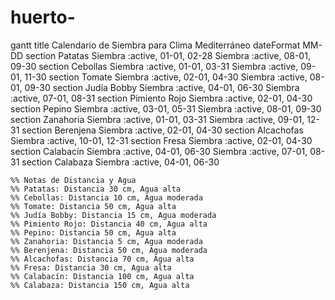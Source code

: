 # huerto-
gantt
    title Calendario de Siembra para Clima Mediterráneo
    dateFormat MM-DD
    section Patatas
    Siembra :active, 01-01, 02-28
    Siembra :active, 08-01, 09-30
    section Cebollas
    Siembra :active, 01-01, 03-31
    Siembra :active, 09-01, 11-30
    section Tomate
    Siembra :active, 02-01, 04-30
    Siembra :active, 08-01, 09-30
    section Judía Bobby
    Siembra :active, 04-01, 06-30
    Siembra :active, 07-01, 08-31
    section Pimiento Rojo
    Siembra :active, 02-01, 04-30
    section Pepino
    Siembra :active, 03-01, 05-31
    Siembra :active, 08-01, 09-30
    section Zanahoria
    Siembra :active, 01-01, 03-31
    Siembra :active, 09-01, 12-31
    section Berenjena
    Siembra :active, 02-01, 04-30
    section Alcachofas
    Siembra :active, 10-01, 12-31
    section Fresa
    Siembra :active, 02-01, 04-30
    section Calabacín
    Siembra :active, 04-01, 06-30
    Siembra :active, 07-01, 08-31
    section Calabaza
    Siembra :active, 04-01, 06-30

    %% Notas de Distancia y Agua
    %% Patatas: Distancia 30 cm, Agua alta
    %% Cebollas: Distancia 10 cm, Agua moderada
    %% Tomate: Distancia 50 cm, Agua alta
    %% Judía Bobby: Distancia 15 cm, Agua moderada
    %% Pimiento Rojo: Distancia 40 cm, Agua alta
    %% Pepino: Distancia 50 cm, Agua alta
    %% Zanahoria: Distancia 5 cm, Agua moderada
    %% Berenjena: Distancia 50 cm, Agua moderada
    %% Alcachofas: Distancia 70 cm, Agua alta
    %% Fresa: Distancia 30 cm, Agua alta
    %% Calabacín: Distancia 100 cm, Agua alta
    %% Calabaza: Distancia 150 cm, Agua alta
